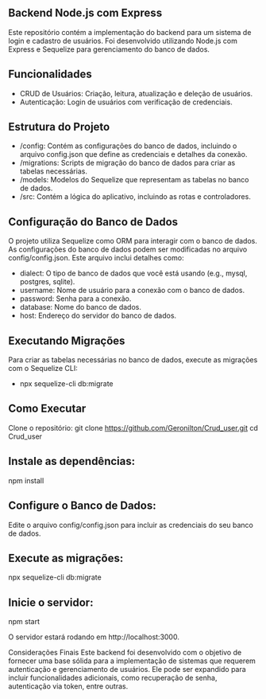 ## Backend Node.js com Express
Este repositório contém a implementação do backend para um sistema de login e cadastro de usuários. Foi desenvolvido utilizando Node.js com Express e Sequelize para gerenciamento do banco de dados.

## Funcionalidades
- CRUD de Usuários: Criação, leitura, atualização e deleção de usuários.
- Autenticação: Login de usuários com verificação de credenciais.
  
## Estrutura do Projeto
- /config: Contém as configurações do banco de dados, incluindo o arquivo config.json que define as credenciais e detalhes da conexão.
- /migrations: Scripts de migração do banco de dados para criar as tabelas necessárias.
- /models: Modelos do Sequelize que representam as tabelas no banco de dados.
- /src: Contém a lógica do aplicativo, incluindo as rotas e controladores.
  
## Configuração do Banco de Dados
O projeto utiliza Sequelize como ORM para interagir com o banco de dados. As configurações do banco de dados podem ser modificadas no arquivo config/config.json. Este arquivo inclui detalhes como:

- dialect: O tipo de banco de dados que você está usando (e.g., mysql, postgres, sqlite).
- username: Nome de usuário para a conexão com o banco de dados.
- password: Senha para a conexão.
- database: Nome do banco de dados.
- host: Endereço do servidor do banco de dados.
  
## Executando Migrações
Para criar as tabelas necessárias no banco de dados, execute as migrações com o Sequelize CLI:

- npx sequelize-cli db:migrate
  
## Como Executar

Clone o repositório:
git clone https://github.com/Geronilton/Crud_user.git
cd Crud_user

## Instale as dependências:
npm install

## Configure o Banco de Dados:
Edite o arquivo config/config.json para incluir as credenciais do seu banco de dados.

## Execute as migrações:
npx sequelize-cli db:migrate

## Inicie o servidor:
npm start

O servidor estará rodando em http://localhost:3000.

Considerações Finais
Este backend foi desenvolvido com o objetivo de fornecer uma base sólida para a implementação de sistemas que requerem autenticação e gerenciamento de usuários. Ele pode ser expandido para incluir funcionalidades adicionais, como recuperação de senha, autenticação via token, entre outras.
